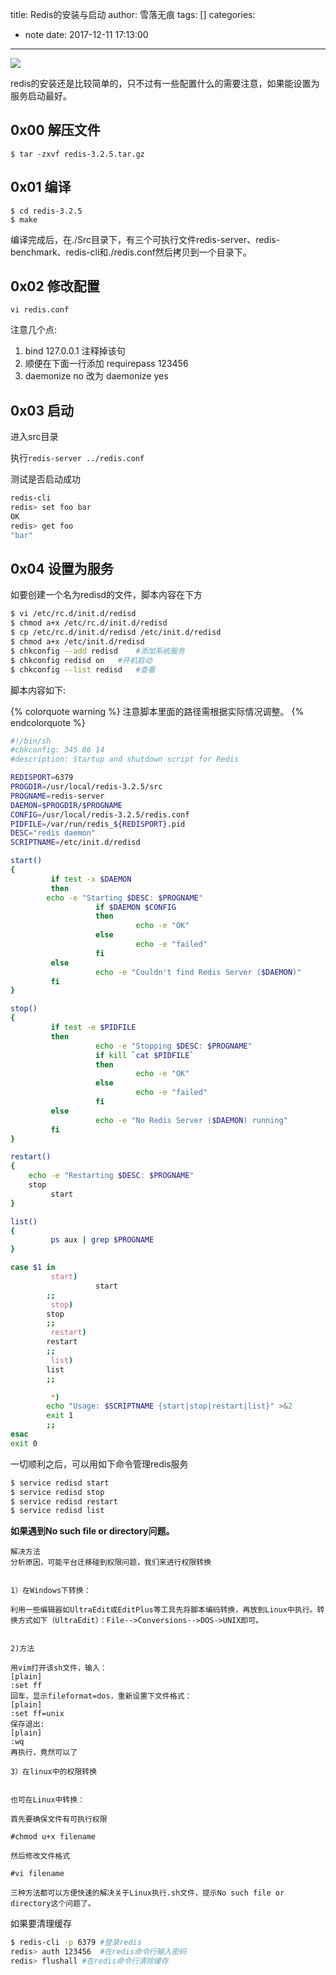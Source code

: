 title: Redis的安装与启动
author: 雪落无痕
tags: []
categories:
  - note
date: 2017-12-11 17:13:00
---
![](https://ws1.sinaimg.cn/large/683a46dcly1fy2x9oe370j20dw05zt8y.jpg)

redis的安装还是比较简单的，只不过有一些配置什么的需要注意，如果能设置为服务启动最好。

## 0x00 解压文件
```
$ tar -zxvf redis-3.2.5.tar.gz
```

## 0x01 编译
```
$ cd redis-3.2.5
$ make
```
编译完成后，在./Src目录下，有三个可执行文件redis-server、redis-benchmark、redis-cli和./redis.conf然后拷贝到一个目录下。

## 0x02 修改配置

`vi redis.conf`

注意几个点:

1. bind 127.0.0.1 注释掉该句
2. 顺便在下面一行添加 requirepass 123456
3. daemonize no 改为 daemonize yes

## 0x03 启动

进入src目录

执行`redis-server ../redis.conf`

测试是否启动成功

```sh
redis-cli
redis> set foo bar
OK
redis> get foo
"bar"
```
<!--more-->

## 0x04 设置为服务

如要创建一个名为redisd的文件，脚本内容在下方


```sh
$ vi /etc/rc.d/init.d/redisd
$ chmod a+x /etc/rc.d/init.d/redisd
$ cp /etc/rc.d/init.d/redisd /etc/init.d/redisd
$ chmod a+x /etc/init.d/redisd
$ chkconfig --add redisd	#添加系统服务
$ chkconfig redisd on	#开机启动
$ chkconfig --list redisd	#查看
```

脚本内容如下:

{% colorquote warning %}
注意脚本里面的路径需根据实际情况调整。
{% endcolorquote %}


```sh
#!/bin/sh
#chkconfig: 345 86 14
#description: Startup and shutdown script for Redis

REDISPORT=6379
PROGDIR=/usr/local/redis-3.2.5/src
PROGNAME=redis-server
DAEMON=$PROGDIR/$PROGNAME
CONFIG=/usr/local/redis-3.2.5/redis.conf
PIDFILE=/var/run/redis_${REDISPORT}.pid
DESC="redis daemon"
SCRIPTNAME=/etc/init.d/redisd

start()
{
         if test -x $DAEMON
         then
        echo -e "Starting $DESC: $PROGNAME"
                   if $DAEMON $CONFIG
                   then
                            echo -e "OK"
                   else
                            echo -e "failed"
                   fi
         else
                   echo -e "Couldn't find Redis Server ($DAEMON)"
         fi
}

stop()
{
         if test -e $PIDFILE
         then
                   echo -e "Stopping $DESC: $PROGNAME"
                   if kill `cat $PIDFILE`
                   then
                            echo -e "OK"
                   else
                            echo -e "failed"
                   fi
         else
                   echo -e "No Redis Server ($DAEMON) running"
         fi
}

restart()
{
    echo -e "Restarting $DESC: $PROGNAME"
    stop
         start
}

list()
{
         ps aux | grep $PROGNAME
}

case $1 in
         start)
                   start
        ;;
         stop)
        stop
        ;;
         restart)
        restart
        ;;
         list)
        list
        ;;

         *)
        echo "Usage: $SCRIPTNAME {start|stop|restart|list}" >&2
        exit 1
        ;;
esac
exit 0
```

一切顺利之后，可以用如下命令管理redis服务

```sh
$ service redisd start
$ service redisd stop
$ service redisd restart
$ service redisd list
```

**如果遇到No such file or directory问题。**

```
解决方法
分析原因，可能平台迁移碰到权限问题，我们来进行权限转换


1）在Windows下转换：

利用一些编辑器如UltraEdit或EditPlus等工具先将脚本编码转换，再放到Linux中执行。转换方式如下（UltraEdit）：File-->Conversions-->DOS->UNIX即可。


2)方法

用vim打开该sh文件，输入：
[plain]
:set ff
回车，显示fileformat=dos，重新设置下文件格式：
[plain]
:set ff=unix
保存退出:
[plain]
:wq
再执行，竟然可以了

3）在linux中的权限转换


也可在Linux中转换：

首先要确保文件有可执行权限

#chmod u+x filename

然后修改文件格式

#vi filename

三种方法都可以方便快速的解决关于Linux执行.sh文件，提示No such file or directory这个问题了。
```

如果要清理缓存

```sh
$ redis-cli -p 6379	#登录redis
redis> auth 123456	#在redis命令行输入密码
redis> flushall	#在redis命令行清除缓存
```